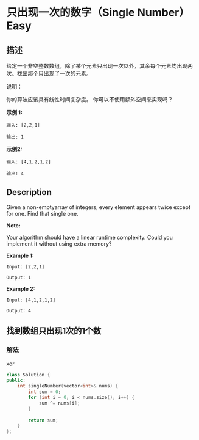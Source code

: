 # 只出现一次的数字（Single Number）Easy
## 描述
给定一个非空整数数组，除了某个元素只出现一次以外，其余每个元素均出现两次。找出那个只出现了一次的元素。

说明：

你的算法应该具有线性时间复杂度。 你可以不使用额外空间来实现吗？

**示例 1:**
```
输入: [2,2,1]

输出: 1
```


**示例2:**
```
输入: [4,1,2,1,2]

输出: 4
```

## Description
Given a non-emptyarray of integers, every element appears twice except for one. Find that single one.

**Note:**


Your algorithm should have a linear runtime complexity. Could you implement it without using extra memory?

**Example 1:**
```
Input: [2,2,1]

Output: 1
```


**Example 2:**
```
Input: [4,1,2,1,2]

Output: 4
```


## 找到数组只出现1次的1个数

### 解法
xor

```c++
class Solution {
public:
    int singleNumber(vector<int>& nums) {
        int sum = 0;
        for (int i = 0; i < nums.size(); i++) {
            sum ^= nums[i];
        }
        
        return sum;
    }
};
```